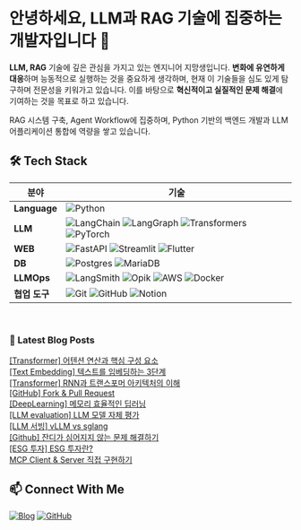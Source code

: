 # 안녕하세요, LLM과 RAG 기술에 집중하는 개발자입니다 👋

**LLM, RAG** 기술에 깊은 관심을 가지고 있는 엔지니어 지망생입니다. **변화에 유연하게 대응**하며 능동적으로 실행하는 것을 중요하게 생각하며, 현재 이 기술들을 심도 있게 탐구하며 전문성을 키워가고 있습니다. 이를 바탕으로 **혁신적이고 실질적인 문제 해결**에 기여하는 것을 목표로 하고 있습니다.

RAG 시스템 구축, Agent Workflow에 집중하며, Python 기반의 백엔드 개발과 LLM 어플리케이션 통합에 역량을 쌓고 있습니다.

## 🛠️ Tech Stack

| 분야 | 기술 |
|------|------|
| **Language** | ![Python](https://img.shields.io/badge/python-3670A0?style=for-the-badge&logo=python&logoColor=ffdd54) |
| **LLM** | ![LangChain](https://img.shields.io/badge/LangChain-%23000000.svg?style=for-the-badge) ![LangGraph](https://img.shields.io/badge/LangGraph-%23000000.svg?style=for-the-badge) ![Transformers](https://img.shields.io/badge/Transformers-%23FF6F00.svg?style=for-the-badge) ![PyTorch](https://img.shields.io/badge/PyTorch-%23EE4C2C.svg?style=for-the-badge&logo=PyTorch&logoColor=white) |
| **WEB** | ![FastAPI](https://img.shields.io/badge/FastAPI-005571?style=for-the-badge&logo=fastapi) ![Streamlit](https://img.shields.io/badge/streamlit-%23FF4B4B.svg?style=for-the-badge&logo=streamlit&logoColor=white) ![Flutter](https://img.shields.io/badge/Flutter-%2302569B.svg?style=for-the-badge&logo=Flutter&logoColor=white) |
| **DB** | ![Postgres](https://img.shields.io/badge/postgres-%23316192.svg?style=for-the-badge&logo=postgresql&logoColor=white) ![MariaDB](https://img.shields.io/badge/MariaDB-003545?style=for-the-badge&logo=mariadb&logoColor=white) |
| **LLMOps** | ![LangSmith](https://img.shields.io/badge/LangSmith-%23000000.svg?style=for-the-badge) ![Opik](https://img.shields.io/badge/Opik-%234285F4.svg?style=for-the-badge) ![AWS](https://img.shields.io/badge/AWS-%23FF9900.svg?style=for-the-badge&logo=amazon-aws&logoColor=white) ![Docker](https://img.shields.io/badge/docker-%230db7ed.svg?style=for-the-badge&logo=docker&logoColor=white) |
| **협업 도구** | ![Git](https://img.shields.io/badge/git-%23F05033.svg?style=for-the-badge&logo=git&logoColor=white) ![GitHub](https://img.shields.io/badge/github-%23121011.svg?style=for-the-badge&logo=github&logoColor=white) ![Notion](https://img.shields.io/badge/Notion-%23000000.svg?style=for-the-badge&logo=notion&logoColor=white) |

<br>

### 📕 Latest Blog Posts   
<a href ="https://striver.tistory.com/entry/Transformer-%EC%96%B4%ED%85%90%EC%85%98-%EC%97%B0%EC%82%B0%EA%B3%BC-%ED%95%B5%EC%8B%AC-%EA%B5%AC%EC%84%B1-%EC%9A%94%EC%86%8C"> [Transformer] 어텐션 연산과 핵심 구성 요소 </a> <br>
<a href ="https://striver.tistory.com/entry/Input-Embedding-%ED%85%8D%EC%8A%A4%ED%8A%B8%EB%A5%BC-%EC%9E%84%EB%B2%A0%EB%94%A9%ED%95%98%EB%8A%94-3%EB%8B%A8%EA%B3%84"> [Text Embedding] 텍스트를 임베딩하는 3단계 </a> <br>
<a href ="https://striver.tistory.com/entry/Transformer-RNN%EA%B3%BC-%ED%8A%B8%EB%9E%9C%EC%8A%A4%ED%8F%AC%EB%A8%B8-%EC%95%84%ED%82%A4%ED%85%8D%EC%B2%98%EC%9D%98-%EC%9D%B4%ED%95%B4"> [Transformer] RNN과 트랜스포머 아키텍처의 이해 </a> <br>
<a href ="https://striver.tistory.com/entry/GitHub-Fork-Pull-Request"> [GitHub] Fork &amp; Pull Request </a> <br>
<a href ="https://striver.tistory.com/entry/DeepLearning-%EB%A9%94%EB%AA%A8%EB%A6%AC-%ED%9A%A8%EC%9C%A8%EC%A0%81%EC%9D%B8-%EB%94%A5%EB%9F%AC%EB%8B%9D"> [DeepLearning] 메모리 효율적인 딥러닝 </a> <br>
<a href ="https://striver.tistory.com/entry/LLM-evaluation-LLM-%EB%AA%A8%EB%8D%B8-%EC%9E%90%EC%B2%B4-%ED%8F%89%EA%B0%80"> [LLM evaluation] LLM 모델 자체 평가 </a> <br>
<a href ="https://striver.tistory.com/entry/LLM-%EC%84%9C%EB%B9%99-vLLM-vs-sglang"> [LLM 서빙] vLLM vs sglang </a> <br>
<a href ="https://striver.tistory.com/entry/function-calling-vs-tool-calling"> [Github] 잔디가 심어지지 않는 문제 해결하기 </a> <br>
<a href ="https://striver.tistory.com/entry/LLM-%ED%8F%89%EA%B0%80-%EB%A9%94%ED%8A%B8%EB%A6%AD"> [ESG 투자] ESG 투자란? </a> <br>
<a href ="https://striver.tistory.com/entry/MCP-Client-Server-%EC%A7%81%EC%A0%91-%EA%B5%AC%ED%98%84%ED%95%98%EA%B8%B0"> MCP Client &amp; Server 직접 구현하기 </a> <br>

## 📫 Connect With Me

[![Blog](https://img.shields.io/badge/Blog-striver.tistory.com-FF5722?style=flat-square&logo=blogger&logoColor=white)](https://striver.tistory.com)
[![GitHub](https://img.shields.io/badge/GitHub-ehdtjr-181717?style=flat-square&logo=github&logoColor=white)](https://github.com/ehdtjr)
